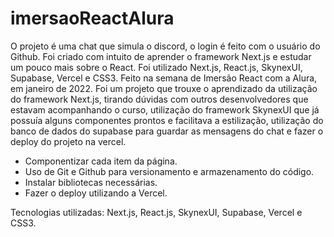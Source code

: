 # imersaoReactAlura
O projeto é uma chat que simula o discord, o login é feito com o usuário do Github. Foi criado com intuito de aprender o
framework Next.js e estudar um pouco mais sobre o React. Foi utilizado Next.js, React.js, SkynexUI, Supabase, Vercel e
CSS3. Feito na semana de Imersão React com a Alura, em janeiro de 2022. Foi um projeto que trouxe o aprendizado da
utilização do framework Next.js, tirando dúvidas com outros desenvolvedores que estavam acompanhando o curso,
utilização do framework SkynexUI que já possuía alguns componentes prontos e facilitava a estilização, utilização do
banco de dados do supabase para guardar as mensagens do chat e fazer o deploy do projeto na vercel.
<ul>
<li>Componentizar cada item da página.
<li>Uso de Git e Github para versionamento e armazenamento do código.
<li>Instalar bibliotecas necessárias.
<li>Fazer o deploy utilizando a Vercel.
</ul>
Tecnologias utilizadas: Next.js, React.js, SkynexUI, Supabase, Vercel e CSS3.
